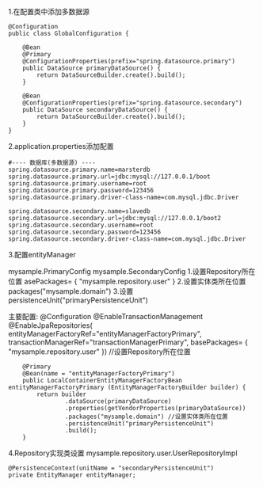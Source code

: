 
1.在配置类中添加多数据源

```
@Configuration
public class GlobalConfiguration {

    @Bean
    @Primary
    @ConfigurationProperties(prefix="spring.datasource.primary")
    public DataSource primaryDataSource() {
        return DataSourceBuilder.create().build();
    }

    @Bean
    @ConfigurationProperties(prefix="spring.datasource.secondary")
    public DataSource secondaryDataSource() {
        return DataSourceBuilder.create().build();
    }
}
```


2.application.properties添加配置
```
#---- 数据库(多数据源) ----
spring.datasource.primary.name=marsterdb
spring.datasource.primary.url=jdbc:mysql://127.0.0.1/boot
spring.datasource.primary.username=root
spring.datasource.primary.password=123456
spring.datasource.primary.driver-class-name=com.mysql.jdbc.Driver

spring.datasource.secondary.name=slavedb
spring.datasource.secondary.url=jdbc:mysql://127.0.0.1/boot2
spring.datasource.secondary.username=root
spring.datasource.secondary.password=123456
spring.datasource.secondary.driver-class-name=com.mysql.jdbc.Driver
```

3.配置entityManager

mysample.PrimaryConfig 
mysample.SecondaryConfig
1.设置Repository所在位置 asePackages= { "mysample.repository.user" }
2.设置实体类所在位置 packages("mysample.domain") 
3.设置persistenceUnit("primaryPersistenceUnit")

主要配置:
@Configuration
@EnableTransactionManagement
@EnableJpaRepositories(
        entityManagerFactoryRef="entityManagerFactoryPrimary",
        transactionManagerRef="transactionManagerPrimary",
        basePackages= { "mysample.repository.user" }) //设置Repository所在位置
        
        @Primary
        @Bean(name = "entityManagerFactoryPrimary")
        public LocalContainerEntityManagerFactoryBean entityManagerFactoryPrimary (EntityManagerFactoryBuilder builder) {
            return builder
                    .dataSource(primaryDataSource)
                    .properties(getVendorProperties(primaryDataSource))
                    .packages("mysample.domain") //设置实体类所在位置
                    .persistenceUnit("primaryPersistenceUnit")
                    .build();
        }
        
4.Repository实现类设置
mysample.repository.user.UserRepositoryImpl

    @PersistenceContext(unitName = "secondaryPersistenceUnit")
    private EntityManager entityManager;